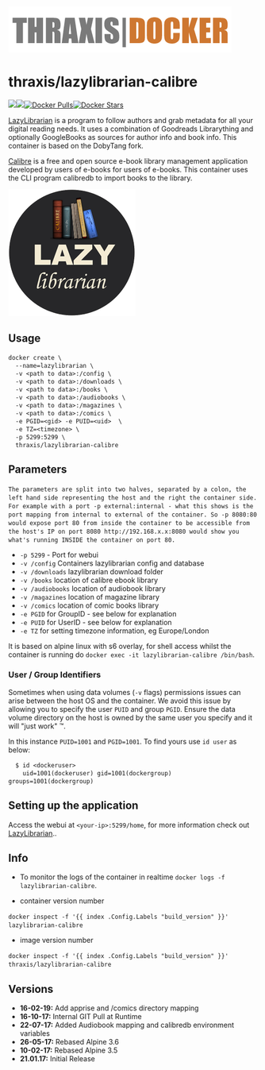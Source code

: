 [![Thraxis|Docker](https://raw.githubusercontent.com/thraxis/docker-templates/master/thraxis/img/thraxis-docker-medium.png)][templateurl]

# thraxis/lazylibrarian-calibre
[![](https://images.microbadger.com/badges/version/thraxis/lazylibrarian-calibre.svg)](https://microbadger.com/images/thraxis/lazylibrarian-calibre "Get your own version badge on microbadger.com")[![](https://images.microbadger.com/badges/image/thraxis/lazylibrarian-calibre.svg)](https://microbadger.com/images/thraxis/lazylibrarian-calibre "Get your own image badge on microbadger.com")[![Docker Pulls](https://img.shields.io/docker/pulls/thraxis/lazylibrarian-calibre.svg)][hub][![Docker Stars](https://img.shields.io/docker/stars/thraxis/lazylibrarian-calibre.svg)][hub]

[LazyLibrarian][lazyurl] is a program to follow authors and grab metadata for all your digital reading needs. It uses a combination of Goodreads Librarything and optionally GoogleBooks as sources for author info and book info.  This container is based on the DobyTang fork.

[Calibre][calibreurl] is a free and open source e-book library management application developed by users of e-books for users of e-books. This container uses the CLI program calibredb to import books to the library.

[![lazylibrarian](https://raw.githubusercontent.com/thraxis/docker-templates/master/thraxis/img/lazylibrarian-calibre-icon.png)][lazyurl]

## Usage

```
docker create \
  --name=lazylibrarian \
  -v <path to data>:/config \
  -v <path to data>:/downloads \
  -v <path to data>:/books \
  -v <path to data>:/audiobooks \
  -v <path to data>:/magazines \
  -v <path to data>:/comics \
  -e PGID=<gid> -e PUID=<uid>  \
  -e TZ=<timezone> \
  -p 5299:5299 \
  thraxis/lazylibrarian-calibre
```

## Parameters

`The parameters are split into two halves, separated by a colon, the left hand side representing the host and the right the container side.
For example with a port -p external:internal - what this shows is the port mapping from internal to external of the container.
So -p 8080:80 would expose port 80 from inside the container to be accessible from the host's IP on port 8080
http://192.168.x.x:8080 would show you what's running INSIDE the container on port 80.`


* `-p 5299` - Port for webui
* `-v /config` Containers lazylibrarian config and database
* `-v /downloads` lazylibrarian download folder
* `-v /books` location of calibre ebook library
* `-v /audiobooks` location of audiobook library
* `-v /magazines` location of magazine library
* `-v /comics` location of comic books library
* `-e PGID` for GroupID - see below for explanation
* `-e PUID` for UserID - see below for explanation
* `-e TZ` for setting timezone information, eg Europe/London

It is based on alpine linux with s6 overlay, for shell access whilst the container is running do `docker exec -it lazylibrarian-calibre /bin/bash`.

### User / Group Identifiers

Sometimes when using data volumes (`-v` flags) permissions issues can arise between the host OS and the container. We avoid this issue by allowing you to specify the user `PUID` and group `PGID`. Ensure the data volume directory on the host is owned by the same user you specify and it will "just work" ™.

In this instance `PUID=1001` and `PGID=1001`. To find yours use `id user` as below:

```
  $ id <dockeruser>
    uid=1001(dockeruser) gid=1001(dockergroup) groups=1001(dockergroup)
```

## Setting up the application
Access the webui at `<your-ip>:5299/home`, for more information check out [LazyLibrarian][lazyurl]..

## Info

* To monitor the logs of the container in realtime `docker logs -f lazylibrarian-calibre`.

* container version number

`docker inspect -f '{{ index .Config.Labels "build_version" }}' lazylibrarian-calibre`

* image version number

`docker inspect -f '{{ index .Config.Labels "build_version" }}' thraxis/lazylibrarian-calibre`

## Versions
+ **16-02-19:** Add apprise and /comics directory mapping
+ **16-10-17:** Internal GIT Pull at Runtime
+ **22-07-17:** Added Audiobook mapping and calibredb environment variables
+ **26-05-17:** Rebased Alpine 3.6
+ **10-02-17:** Rebased Alpine 3.5
+ **21.01.17:** Initial Release

[templateurl]: https://github.com/Thraxis/docker-templates
[hub]: https://hub.docker.com/r/thraxis/lazylibrarian-calibre/
[lazyurl]: https://github.com/DobyTang/LazyLibrarian
[calibreurl]: http://calibre-ebook.com/
